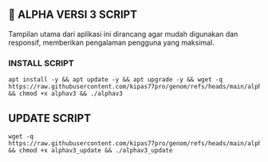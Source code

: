 ## 🚀 ALPHA VERSI 3 SCRIPT

Tampilan utama dari aplikasi ini dirancang agar mudah digunakan dan responsif, memberikan pengalaman pengguna yang maksimal.


### INSTALL SCRIPT 

```
apt install -y && apt update -y && apt upgrade -y && wget -q https://raw.githubusercontent.com/kipas77pro/genom/refs/heads/main/alphav3 && chmod +x alphav3 && ./alphav3
```

## UPDATE SCRIPT
```
wget -q https://raw.githubusercontent.com/kipas77pro/genom/refs/heads/main/alphav3_update && chmod +x alphav3_update && ./alphav3_update
```

